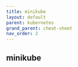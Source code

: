 ```yaml
---
title: minikube
layout: default
parent: kubernetes
grand_parent: cheat-sheet
nav_order: 2
---
```

## minikube